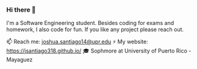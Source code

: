 ### Hi there 👋 
I'm a Software Engineering student.
Besides coding for exams and homework, I also code for fun. If you like any project  please reach out.

📫 Reach me: joshua.santiago14@upr.edu
⚡ My website: https://jsantiago318.github.io/
🎓 Sophmore at University of Puerto Rico - Mayaguez
<!--
**jSantiago318/jSantiago318** is a ✨ _special_ ✨ repository because its `README.md` (this file) appears on your GitHub profile.

Here are some ideas to get you started:

- 🔭 I’m currently working on ...
- 🌱 I’m currently learning ...
- 👯 I’m looking to collaborate on ...
- 🤔 I’m looking for help with ...
- 💬 Ask me about ...
- 📫 How to reach me: ...
- 😄 Pronouns: ...
- ⚡ Fun fact: ...
-->
